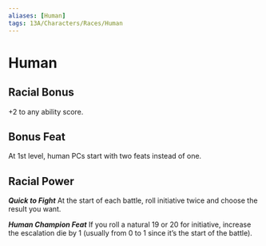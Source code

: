 ```yaml
---
aliases: [Human]
tags: 13A/Characters/Races/Human
---
```

# Human

## Racial Bonus

+2 to any ability score.

## Bonus Feat

At 1st level, human PCs start with two feats instead of one.

## Racial Power

***Quick to Fight***
At the start of each battle, roll initiative twice and choose the result you want.

***Human Champion Feat***
If you roll a natural 19 or 20 for initiative, increase the escalation die by 1 (usually from 0 to 1 since it’s the start of the battle).
